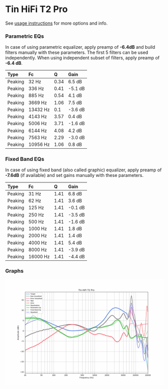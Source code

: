 # Tin HiFi T2 Pro
See [usage instructions](https://github.com/jaakkopasanen/AutoEq#usage) for more options and info.

### Parametric EQs
In case of using parametric equalizer, apply preamp of **-6.4dB** and build filters manually
with these parameters. The first 5 filters can be used independently.
When using independent subset of filters, apply preamp of **-6.4 dB**.

| Type    | Fc       |    Q | Gain    |
|:--------|:---------|:-----|:--------|
| Peaking | 32 Hz    | 0.34 | 6.5 dB  |
| Peaking | 336 Hz   | 0.41 | -5.1 dB |
| Peaking | 885 Hz   | 0.54 | 4.1 dB  |
| Peaking | 3669 Hz  | 1.06 | 7.5 dB  |
| Peaking | 13432 Hz | 0.1  | -3.6 dB |
| Peaking | 4143 Hz  | 3.57 | 0.4 dB  |
| Peaking | 5006 Hz  | 3.71 | -1.6 dB |
| Peaking | 6144 Hz  | 4.08 | 4.2 dB  |
| Peaking | 7563 Hz  | 2.29 | -3.0 dB |
| Peaking | 10956 Hz | 1.06 | 0.8 dB  |

### Fixed Band EQs
In case of using fixed band (also called graphic) equalizer, apply preamp of **-7.6dB**
(if available) and set gains manually with these parameters.

| Type    | Fc       |    Q | Gain    |
|:--------|:---------|:-----|:--------|
| Peaking | 31 Hz    | 1.41 | 6.8 dB  |
| Peaking | 62 Hz    | 1.41 | 3.6 dB  |
| Peaking | 125 Hz   | 1.41 | -0.1 dB |
| Peaking | 250 Hz   | 1.41 | -3.5 dB |
| Peaking | 500 Hz   | 1.41 | -1.6 dB |
| Peaking | 1000 Hz  | 1.41 | 1.8 dB  |
| Peaking | 2000 Hz  | 1.41 | 1.4 dB  |
| Peaking | 4000 Hz  | 1.41 | 5.4 dB  |
| Peaking | 8000 Hz  | 1.41 | -3.9 dB |
| Peaking | 16000 Hz | 1.41 | -4.4 dB |

### Graphs
![](./Tin%20HiFi%20T2%20Pro.png)